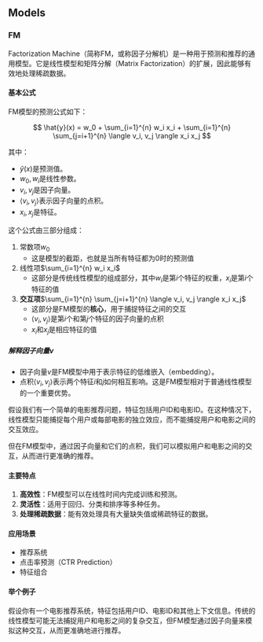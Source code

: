 

## Models

### FM

Factorization Machine（简称FM，或称因子分解机）是一种用于预测和推荐的通用模型。它是线性模型和矩阵分解（Matrix Factorization）的扩展，因此能够有效地处理稀疏数据。

#### 基本公式

FM模型的预测公式如下：

$$
\hat{y}(x) = w_0 + \sum_{i=1}^{n} w_i x_i + \sum_{i=1}^{n} \sum_{j=i+1}^{n} \langle v_i, v_j \rangle x_i x_j
$$

其中：

- $\hat{y}(x)$是预测值。
- $w_0, w_i$是线性参数。
- $v_i, v_j$是因子向量。
- $\langle v_i, v_j \rangle$表示因子向量的点积。
- $x_i, x_j$是特征。

这个公式由三部分组成：

1. 常数项$w_0$
    - 这是模型的截距，也就是当所有特征都为0时的预测值
2. 线性项$\sum_{i=1}^{n} w_i x_i$
    - 这部分是传统线性模型的组成部分，其中$w_i$是第$i$个特征的权重，$x_i$是第$i$个特征的值
3. **交互项**$\sum_{i=1}^{n} \sum_{j=i+1}^{n} \langle v_i, v_j \rangle x_i x_j$
    - 这部分是FM模型的**核心**，用于捕捉特征之间的交互
    - $\langle v_i, v_j \rangle$是第$i$个和第$j$个特征的因子向量的点积
    - $x_i$和$x_j$是相应特征的值

##### 解释因子向量$v$

- 因子向量$v$是FM模型中用于表示特征的低维嵌入（embedding）。
- 点积$\langle v_i, v_j \rangle$表示两个特征$i$和$j$如何相互影响。这是FM模型相对于普通线性模型的一个重要优势。

假设我们有一个简单的电影推荐问题，特征包括用户ID和电影ID。在这种情况下，线性模型只能捕捉每个用户或每部电影的独立效应，而不能捕捉用户和电影之间的交互效应。

但在FM模型中，通过因子向量和它们的点积，我们可以模拟用户和电影之间的交互，从而进行更准确的推荐。

#### 主要特点

1. **高效性**：FM模型可以在线性时间内完成训练和预测。
2. **灵活性**：适用于回归、分类和排序等多种任务。
3. **处理稀疏数据**：能有效处理具有大量缺失值或稀疏特征的数据。

#### 应用场景

- 推荐系统
- 点击率预测（CTR Prediction）
- 特征组合

#### 举个例子

假设你有一个电影推荐系统，特征包括用户ID、电影ID和其他上下文信息。传统的线性模型可能无法捕捉用户和电影之间的复杂交互，但FM模型通过因子向量来模拟这种交互，从而更准确地进行推荐。













